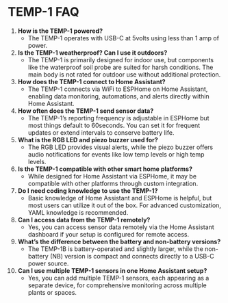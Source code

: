 # **TEMP-1 FAQ**

1. **How is the TEMP-1 powered?**
   * The TEMP-1 operates with USB-C at 5volts using less than 1 amp of power.
2. **Is the TEMP-1 weatherproof? Can I use it outdoors?**
   * The TEMP-1 is primarily designed for indoor use, but components like the waterproof soil probe are suited for harsh conditions. The main body is not rated for outdoor use without additional protection.
3. **How does the TEMP-1 connect to Home Assistant?**
   * The TEMP-1 connects via WiFi to ESPHome on Home Assistant, enabling data monitoring, automations, and alerts directly within Home Assistant.
4. **How often does the TEMP-1 send sensor data?**
   * The TEMP-1’s reporting frequency is adjustable in ESPHome but most things default to 60seconds. You can set it for frequent updates or extend intervals to conserve battery life.
5. **What is the RGB LED and piezo buzzer used for?**
   * The RGB LED provides visual alerts, while the piezo buzzer offers audio notifications for events like low temp levels or high temp levels.
6. **Is the TEMP-1 compatible with other smart home platforms?**
   * While designed for Home Assistant via ESPHome, it may be compatible with other platforms through custom integration.
7. **Do I need coding knowledge to use the TEMP-1?**
   * Basic knowledge of Home Assistant and ESPHome is helpful, but most users can utilize it out of the box. For advanced customization, YAML knowledge is recommended.
8. **Can I access data from the TEMP-1 remotely?**
   * Yes, you can access sensor data remotely via the Home Assistant dashboard if your setup is configured for remote access.
9. **What’s the difference between the battery and non-battery versions?**
    * The TEMP-1B is battery-operated and slightly larger, while the non-battery (NB) version is compact and connects directly to a USB-C power source.
10. **Can I use multiple TEMP-1 sensors in one Home Assistant setup?**
    * Yes, you can add multiple TEMP-1 sensors, each appearing as a separate device, for comprehensive monitoring across multiple plants or spaces.